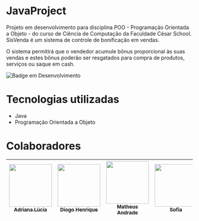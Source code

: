 # JavaProject

Projeto em desenvolvimento para disciplina POO - Programação Orientada a Objeto - do curso de Ciência de Computação da Faculdade César School. SisVenda é um sistema de controle de bonificação em vendas.

O sistema permitirá que o vendedor acumule bônus proporcional às suas vendas e estes bônus poderão ser resgatados para compra de produtos, serviços ou saque em cash. 

![Badge em Desenvolvimento](http://img.shields.io/static/v1?label=STATUS&message=EM%20DESENVOLVIMENTO&color=GREEN&style=for-the-badge)

# Tecnologias utilizadas
* Java
* Programação Orientada a Objeto

# Colaboradores

| [<img loading="lazy" src="https://avatars.githubusercontent.com/u/108764670?v=4" width=115><br><sub>Adriana Lúcia</sub>](https://github.com/Dricalucia) |  [<img loading="lazy" src="https://avatars.githubusercontent.com/u/116087739?v=4" width=115><br><sub>Diogo Henrique</sub>](https://github.com/Fiend3333) | [<img loading="lazy" src="https://avatars.githubusercontent.com/u/117746778?v=4" width=115><br><sub>Matheus Andrade</sub>](https://github.com/MatheusGom) |  [<img loading="lazy" src="https://avatars.githubusercontent.com/u/108764670?v=4" width=115><br><sub>Sofia </sub>](https://github.com/sofia) |  [<img loading="lazy" src="https://avatars.githubusercontent.com/u/103130662?v=4" width=115><br><sub>Yara Rodrigues</sub>](https://github.com/Yara-R) |
| :---: | :---: | :---: | :---: | :---: |

